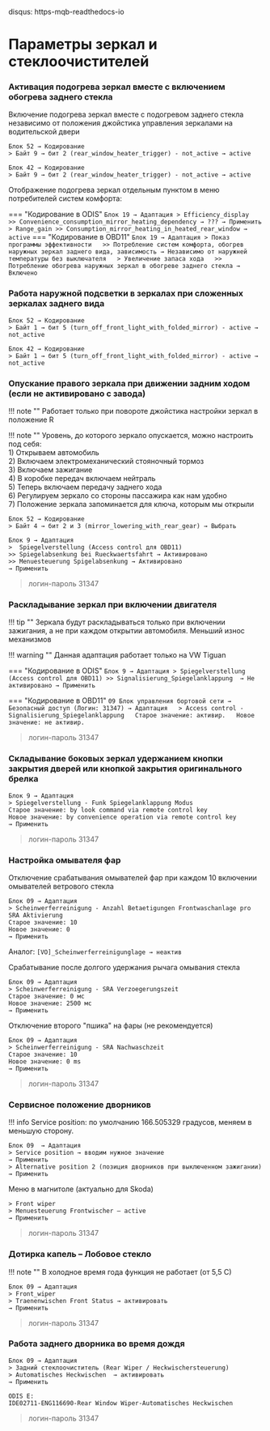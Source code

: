 disqus: https-mqb-readthedocs-io
# Параметры зеркал и стеклоочистителей

### Активация подогрева зеркал вместе с включением обогрева заднего стекла

Включение подогрева зеркал вместе с подогревом заднего стекла независимо от положения джойстика управления зеркалами на водительской двери

```
Блок 52 → Кодирование
> Байт 9 → бит 2 (rear_window_heater_trigger) - not_active → active
```

```
Блок 42 → Кодирование
> Байт 9 → бит 2 (rear_window_heater_trigger) - not_active → active
```

Отображение подогрева зеркал отдельным пунктом в меню потребителей систем комфорта:

=== "Кодирование в ODIS"
    ```
    Блок 19 → Адаптация
    > Efficiency_display  
    >> Convenience_consumption_mirror_heating_dependency → ???
    → Применить 
    > Range_gain
    >> Consumption_mirror_heating_in_heated_rear_window → active
    ```
=== "Кодирование в OBD11"
    ```
    Блок 19 → Адаптация
    > Показ программы эффективности  
    >> Потребление систем комфорта, обогрев наружных зеркал заднего вида, зависимость → Независимо от наружней температуры без выключателя  
    > Увеличение запаса хода  
    >> Потребление обогрева наружных зеркал в обогреве заднего стекла → Включено
    ```

### Работа наружной подсветки в зеркалах при сложенных зеркалах заднего вида

```
Блок 52 → Кодирование
> Байт 1 → бит 5 (turn_off_front_light_with_folded_mirror) - active → not_active
```

```
Блок 42 → Кодирование
> Байт 1 → бит 5 (turn_off_front_light_with_folded_mirror) - active → not_active
```

### Опускание правого зеркала при движении задним ходом (если не активировано с завода)

!!! note ""
    Работает только при повороте джойстика настройки зеркал в положение R  
    
!!! note ""
    Уровень, до которого зеркало опускается, можно настроить под себя:  
    1) Открываем автомобиль  
    2) Включаем электромеханический стояночный тормоз  
    3) Включаем зажигание  
    4) В коробке передач включаем нейтраль  
    5) Теперь включаем передачу заднего хода  
    6) Регулируем зеркало со стороны пассажира как нам удобно  
    7) Положение зеркала запоминается для ключа, которым мы открыли  

```
Блок 52 → Кодирование
> Байт 4 → бит 2 и 3 (mirror_lowering_with_rear_gear) → Выбрать
```

```
Блок 9 → Адаптация
>  Spiegelverstellung (Access control для OBD11)
>> Spiegelabsenkung bei Rueckwaertsfahrt → Активировано
>> Menuesteuerung Spigelabsenkung → Активировано
→ Применить
```

> логин-пароль 31347

### Раскладывание зеркал при включении двигателя

!!! tip ""
    Зеркала будут раскладываться только при включении зажигания, а не при каждом открытии автомобиля. Меньший износ механизмов
    
!!! warning ""
    Данная адаптация работает только на VW Tiguan

=== "Кодирование в ODIS" 
    ```
    Блок 9 → Адаптация
    > Spiegelverstellung (Access control для OBD11)
    >> Signalisierung_Spiegelanklappung  → Не активировано
    → Применить
    ```

=== "Кодирование в OBD11" 
    ```
    09 Блок управления бортовой сети → Безопасный доступ (Логин: 31347) → Адаптация  
    > Access control - Signalisierung_Spiegelanklappung  
    Старое значение: активир.  
    Новое значение: не активир.  
    ```

> логин-пароль 31347

### Cкладывание боковых зеркал удержанием кнопки закрытия дверей или кнопкой закрытия оригинального брелка

```
Блок 9 → Адаптация
> Spiegelverstellung - Funk Spiegelanklappung Modus
Старое значение: by look command via remote control key
Новое значение: by convenience operation via remote control key
→ Применить
```

> логин-пароль 31347

### Настройка омывателя фар

Отключение срабатывания омывателей фар при каждом 10 включении омывателей ветрового стекла
```
Блок 09 → Адаптация
> Scheinwerferreinigung - Anzahl Betaetigungen Frontwaschanlage pro SRA Aktivierung
Старое значение: 10
Новое значение: 0
→ Применить
```

Аналог:
```[VO]_Scheinwerferreinigunglage → неактив```
    
Cрабатывание после долгого удержания рычага омывания стекла
```
Блок 09 → Адаптация
> Scheinwerferreinigung - SRA Verzoegerungszeit
Старое значение: 0 мс
Новое значение: 2500 мс
→ Применить
```

Отключение второго "пшика" на фары (не рекомендуется)
```
Блок 09 → Адаптация
> Scheinwerferreinigung - SRA Nachwaschzeit
Старое значение: 10
Новое значение: 0 ms
→ Применить
```

> логин-пароль 31347

### Сервисное положение дворников

!!! info
    Service position: по умолчанию 166.505329 градусов, меняем в меньшую сторону.  
    
```
Блок 09  → Адаптация
> Service position → вводим нужное значение
→ Применить
> Alternative position 2 (позиция дворников при выключенном зажигании)
→ Применить
```

Меню в магнитоле (актуально для Skoda)
```
> Front wiper
> Menuesteuerung Frontwischer — active
→ Применить
```

> логин-пароль 31347

### Дотирка капель – Лобовое стекло

!!! note ""
    В холодное время года функция не работает (от 5,5 С)

```
Блок 09 → Адаптация
> Front_wiper 
> Traenenwischen Front Status → активировать
→ Применить
```

> логин-пароль 31347

### Работа заднего дворника во время дождя

```
Блок 09 → Адаптация
> Задний стеклоочиститель (Rear Wiper / Heckwischersteuerung)
> Automatisches Heckwischen  → активировать
→ Применить

ODIS E:
IDE02711-ENG116690-Rear Window Wiper-Automatisches Heckwischen
```
	
> логин-пароль 31347
